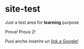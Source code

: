# site-test
Just a test area for **learning** purpose

Prova!
Prova 2!

Puoi anche inserire un [link a Google!](http://google.com)
